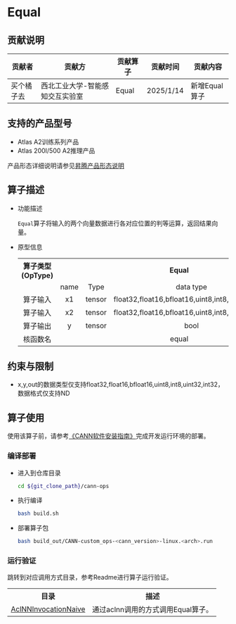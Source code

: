 # Equal
## 贡献说明
| 贡献者   | 贡献方              | 贡献算子  | 贡献时间      | 贡献内容      |
|-------|------------------|-------|-----------|-----------|
| 买个橘子去 | 西北工业大学-智能感知交互实验室 | Equal | 2025/1/14 | 新增Equal算子 |

## 支持的产品型号
- Atlas A2训练系列产品
- Atlas 200I/500 A2推理产品

产品形态详细说明请参见[昇腾产品形态说明](http://www.hiascend.com/document/redirect/CannCommunityProductForm)

## 算子描述
- 功能描述

  `Equal`算子将输入的两个向量数据进行各对应位置的判等运算，返回结果向量。

- 原型信息

  <table>
    <tr><th align="center">算子类型(OpType)</th><th colspan="4" align="center">Equal</th></tr> 
    <tr><td align="center"> </td><td align="center">name</td><td align="center">Type</td><td align="center">data type</td><td align="center">format</td></tr>  
    <tr><td rowspan="2" align="center">算子输入</td>
    <tr><td align="center">x1</td><td align="center">tensor</td><td align="center">float32,float16,bfloat16,uint8,int8,uint32,int32</td><td align="center">ND</td></tr>  
    <tr><td rowspan="2" align="center">算子输入</td>
    <tr><td align="center">x2</td><td align="center">tensor</td><td align="center">float32,float16,bfloat16,uint8,int8,uint32,int32</td><td align="center">ND</td></tr>  
    <tr><td rowspan="1" align="center">算子输出</td>
    <td align="center">y</td><td align="center">tensor</td><td align="center">bool</td><td align="center">ND</td></tr>  
    <tr><td rowspan="1" align="center">核函数名</td><td colspan="4" align="center">equal</td></tr>  
  </table>

## 约束与限制
- x,y,out的数据类型仅支持float32,float16,bfloat16,uint8,int8,uint32,int32，数据格式仅支持ND

## 算子使用
使用该算子前，请参考[《CANN软件安装指南》](https://hiascend.com/document/redirect/CannCommunityInstSoftware)完成开发运行环境的部署。

### 编译部署
  - 进入到仓库目录

    ```bash
    cd ${git_clone_path}/cann-ops
    ```

  - 执行编译

    ```bash
    bash build.sh
    ```

  - 部署算子包

    ```bash
    bash build_out/CANN-custom_ops-<cann_version>-linux.<arch>.run
    ```
### 运行验证
跳转到对应调用方式目录，参考Readme进行算子运行验证。
<table>
    <th>目录</th><th>描述</th>
    <tr>
        <td><a href="./examples/AclNNInvocationNaive"> AclNNInvocationNaive</td><td>通过aclnn调用的方式调用Equal算子。</td>
    </tr>
</table>
